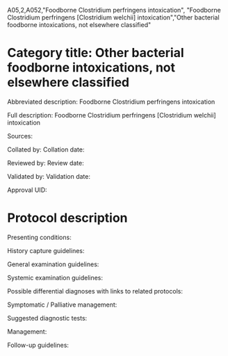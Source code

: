 A05,2,A052,"Foodborne Clostridium perfringens intoxication", "Foodborne Clostridium perfringens [Clostridium welchii] intoxication","Other bacterial foodborne intoxications, not elsewhere classified"
# Category title: Other bacterial foodborne intoxications, not elsewhere classified

Abbreviated description: Foodborne Clostridium perfringens intoxication

Full description: Foodborne Clostridium perfringens [Clostridium welchii] intoxication

Sources:

Collated by:
Collation date:

Reviewed by:
Review date:

Validated by:
Validation date:

Approval UID:

# Protocol description

Presenting conditions:

History capture guidelines:

General examination guidelines:

Systemic examination guidelines:

Possible differential diagnoses with links to related protocols:

Symptomatic / Palliative management:

Suggested diagnostic tests:

Management:

Follow-up guidelines:
